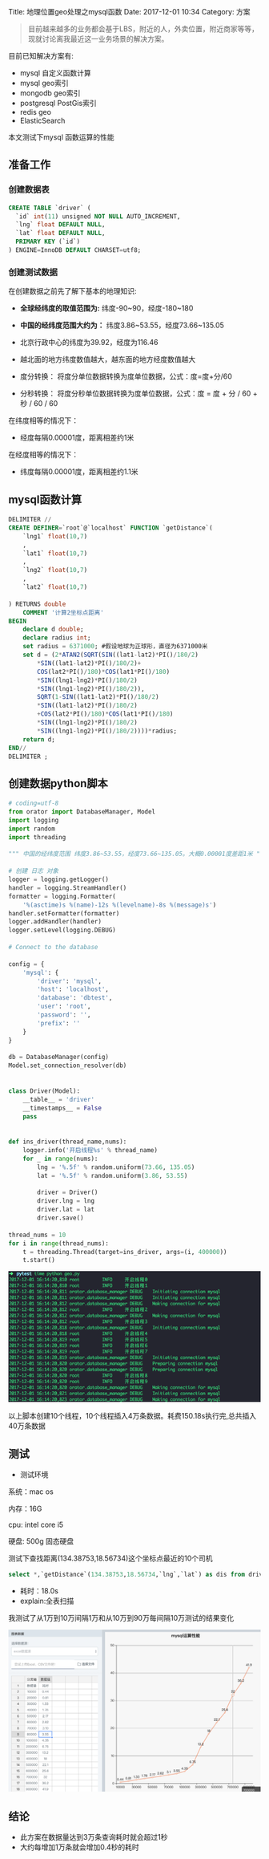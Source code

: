 Title: 地理位置geo处理之mysql函数
Date: 2017-12-01 10:34
Category: 方案

> 目前越来越多的业务都会基于LBS，附近的人，外卖位置，附近商家等等，现就讨论离我最近这一业务场景的解决方案。

目前已知解决方案有:

- mysql 自定义函数计算
- mysql geo索引
- mongodb geo索引
- postgresql PostGis索引
- redis geo
- ElasticSearch

本文测试下mysql 函数运算的性能

## 准备工作

### 创建数据表

```sql
CREATE TABLE `driver` (
  `id` int(11) unsigned NOT NULL AUTO_INCREMENT,
  `lng` float DEFAULT NULL,
  `lat` float DEFAULT NULL,
  PRIMARY KEY (`id`)
) ENGINE=InnoDB DEFAULT CHARSET=utf8;
```

### 创建测试数据

在创建数据之前先了解下基本的地理知识:

- **全球经纬度的取值范围为:** 纬度-90~90，经度-180~180

- **中国的经纬度范围大约为：** 纬度3.86~53.55，经度73.66~135.05

- 北京行政中心的纬度为39.92，经度为116.46

- 越北面的地方纬度数值越大，越东面的地方经度数值越大

- 度分转换： 将度分单位数据转换为度单位数据，公式：度=度+分/60

- 分秒转换： 将度分秒单位数据转换为度单位数据，公式：度 = 度 + 分 / 60 + 秒 / 60 / 60

在纬度相等的情况下：
- 经度每隔0.00001度，距离相差约1米

在经度相等的情况下：
- 纬度每隔0.00001度，距离相差约1.1米


## mysql函数计算

```sql
DELIMITER //
CREATE DEFINER=`root`@`localhost` FUNCTION `getDistance`(
	`lng1` float(10,7) 
    ,
	`lat1` float(10,7)
    ,
	`lng2` float(10,7) 
    ,
	`lat2` float(10,7)

) RETURNS double
    COMMENT '计算2坐标点距离'
BEGIN
	declare d double;
    declare radius int;
    set radius = 6371000; #假设地球为正球形，直径为6371000米
    set d = (2*ATAN2(SQRT(SIN((lat1-lat2)*PI()/180/2)   
        *SIN((lat1-lat2)*PI()/180/2)+   
        COS(lat2*PI()/180)*COS(lat1*PI()/180)   
        *SIN((lng1-lng2)*PI()/180/2)   
        *SIN((lng1-lng2)*PI()/180/2)),   
        SQRT(1-SIN((lat1-lat2)*PI()/180/2)   
        *SIN((lat1-lat2)*PI()/180/2)   
        +COS(lat2*PI()/180)*COS(lat1*PI()/180)   
        *SIN((lng1-lng2)*PI()/180/2)   
        *SIN((lng1-lng2)*PI()/180/2))))*radius;
    return d;
END//
DELIMITER ;
```

## 创建数据python脚本

```python
# coding=utf-8
from orator import DatabaseManager, Model
import logging
import random
import threading

""" 中国的经纬度范围 纬度3.86~53.55，经度73.66~135.05。大概0.00001度差距1米 """

# 创建 日志 对象
logger = logging.getLogger()
handler = logging.StreamHandler()
formatter = logging.Formatter(
    '%(asctime)s %(name)-12s %(levelname)-8s %(message)s')
handler.setFormatter(formatter)
logger.addHandler(handler)
logger.setLevel(logging.DEBUG)

# Connect to the database

config = {
    'mysql': {
        'driver': 'mysql',
        'host': 'localhost',
        'database': 'dbtest',
        'user': 'root',
        'password': '',
        'prefix': ''
    }
}

db = DatabaseManager(config)
Model.set_connection_resolver(db)


class Driver(Model):
    __table__ = 'driver'
    __timestamps__ = False
    pass


def ins_driver(thread_name,nums):
    logger.info('开启线程%s' % thread_name)
    for _ in range(nums):
        lng = '%.5f' % random.uniform(73.66, 135.05)
        lat = '%.5f' % random.uniform(3.86, 53.55)

        driver = Driver()
        driver.lng = lng
        driver.lat = lat
        driver.save()

thread_nums = 10
for i in range(thread_nums):
    t = threading.Thread(target=ins_driver, args=(i, 400000))
    t.start()
```
![](2017-12-01-16-16-19.png)


以上脚本创建10个线程，10个线程插入4万条数据。耗费150.18s执行完,总共插入40万条数据

## 测试

- 测试环境

系统：mac os

内存：16G

cpu: intel core i5

硬盘: 500g 固态硬盘

测试下查找距离(134.38753,18.56734)这个坐标点最近的10个司机

```sql
select *,`getDistance`(134.38753,18.56734,`lng`,`lat`) as dis from driver ORDER BY dis limit 10
```
- 耗时：18.0s
- explain:全表扫描

我测试了从1万到10万间隔1万和从10万到90万每间隔10万测试的结果变化

![](2017-12-01-17-08-44.png)

## 结论

- 此方案在数据量达到3万条查询耗时就会超过1秒
- 大约每增加1万条就会增加0.4秒的耗时
